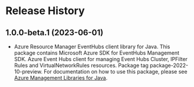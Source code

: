 # Release History

## 1.0.0-beta.1 (2023-06-01)

- Azure Resource Manager EventHubs client library for Java. This package contains Microsoft Azure SDK for EventHubs Management SDK. Azure Event Hubs client for managing Event Hubs Cluster, IPFilter Rules and VirtualNetworkRules resources. Package tag package-2022-10-preview. For documentation on how to use this package, please see [Azure Management Libraries for Java](https://aka.ms/azsdk/java/mgmt).
